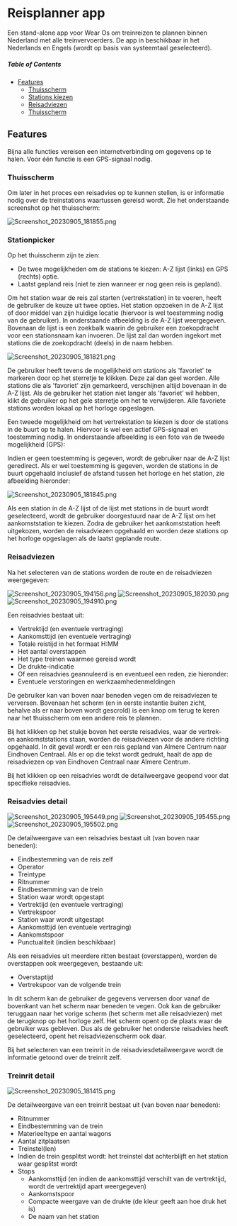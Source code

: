 
# Reisplanner app
Een stand-alone app voor Wear Os om treinreizen te plannen binnen Nederland met alle treinvervoerders.
De app in beschikbaar in het Nederlands en Engels (wordt op basis van systeemtaal geselecteerd).

##### Table of Contents
- [Features](#Features)  
  - [Thuisscherm](#Thuisscherm)
  - [Stations kiezen](#Stationpicker)
  - [Reisadviezen](#Reisadvies-detail)
  - [Thuisscherm](#Treinrit-detail)

## Features
Bijna alle functies vereisen een internetverbinding om gegevens op te halen. Voor één functie is een GPS-signaal nodig.

### Thuisscherm
Om later in het proces een reisadvies op te kunnen stellen, is er informatie nodig over de treinstations waartussen gereisd wordt. Zie het onderstaande screenshot op het thuisscherm:

![Screenshot_20230905_181855.png](demo/Screenshot_20230905_181855 "Thuisscherm")

### Stationpicker

Op het thuisscherm zijn te zien:

- De twee mogelijkheden om de stations te kiezen: A-Z lijst (links) en GPS (rechts) optie.
- Laatst gepland reis (niet te zien wanneer er nog geen reis is gepland).

Om het station waar de reis zal starten (vertrekstation) in te voeren, heeft de gebruiker de keuze uit twee opties. Het station opzoeken in de A-Z lijst of door middel van zijn huidige locatie (hiervoor is wel toestemming nodig van de gebruiker).
In onderstaande afbeelding is de A-Z lijst weergegeven. Bovenaan de lijst is een zoekbalk waarin de gebruiker een zoekopdracht voor een stationsnaam kan invoeren. De lijst zal dan worden ingekort met stations die de zoekopdracht (deels) in de naam hebben.

![Screenshot_20230905_181821.png](demo/Screenshot_20230905_181821.png "Station picker A-Z lijst")

De gebruiker heeft tevens de mogelijkheid om stations als 'favoriet' te markeren door op het sterretje te klikken. Deze zal dan geel worden. Alle stations die als 'favoriet' zijn gemarkeerd, verschijnen altijd bovenaan in de A-Z lijst. Als de gebruiker het station niet langer als 'favoriet' wil hebben, klikt de gebruiker op het gele sterretje om het te verwijderen. Alle favoriete stations worden lokaal op het horloge opgeslagen.

Een tweede mogelijkheid om het vertrekstation te kiezen is door de stations in de buurt op te halen. Hiervoor is wel een actief GPS-signaal en toestemming nodig. In onderstaande afbeelding is een foto van de tweede mogelijkheid (GPS):

Indien er geen toestemming is gegeven, wordt de gebruiker naar de A-Z lijst geredirect. Als er wel toestemming is gegeven, worden de stations in de buurt opgehaald inclusief de afstand tussen het horloge en het station, zie afbeelding hieronder:

![Screenshot_20230905_181845.png](demo/Screenshot_20230905_181845.png "Stations in de buurt")

Als een station in de A-Z lijst of de lijst met stations in de buurt wordt geselecteerd, wordt de gebruiker doorgestuurd naar de A-Z lijst om het aankomststation te kiezen. Zodra de gebruiker het aankomststation heeft uitgekozen, worden de reisadviezen opgehaald en worden deze stations op het horloge opgeslagen als de laatst geplande route.
### Reisadviezen
Na het selecteren van de stations worden de route en de reisadviezen weergegeven:

![Screenshot_20230905_194156.png](demo/Screenshot_20230905_194156.png "Route en reisadviezen")
![Screenshot_20230905_182030.png](demo/Screenshot_20230905_182030.png "Reisadviezen")
![Screenshot_20230905_194910.png](demo/Screenshot_20230905_194910.png "Andere reis plannen")

Een reisadvies bestaat uit:

- Vertrektijd (en eventuele vertraging)
- Aankomsttijd (en eventuele vertraging)
- Totale reistijd in het formaat H:MM
- Het aantal overstappen
- Het type treinen waarmee gereisd wordt
- De drukte-indicatie
- Of een reisadvies geannuleerd is en eventueel een reden, zie hieronder:
- Eventuele verstoringen en werkzaamhedenmeldingen

De gebruiker kan van boven naar beneden vegen om de reisadviezen te verversen. Bovenaan het scherm (en in eerste instantie buiten zicht, behalve als er naar boven wordt gescrold) is een knop om terug te keren naar het thuisscherm om een andere reis te plannen.

Bij het klikken op het stukje boven het eerste reisadvies, waar de vertrek- en aankomststations staan, worden de reisadviezen voor de andere richting opgehaald. In dit geval wordt er een reis gepland van Almere Centrum naar Eindhoven Centraal. Als er op die tekst wordt gedrukt, haalt de app de reisadviezen op van Eindhoven Centraal naar Almere Centrum.

Bij het klikken op een reisadvies wordt de detailweergave geopend voor dat specifieke reisadvies.
### Reisadvies detail

![Screenshot_20230905_195449.png](demo/Screenshot_20230905_195449.png "Reisadvies detail weergave")
![Screenshot_20230905_195455.png](demo/Screenshot_20230905_195455.png "Reisadvies detail weergave")
![Screenshot_20230905_195502.png](demo/Screenshot_20230905_195502.png "Reisadvies detail weergave")

De detailweergave van een reisadvies bestaat uit (van boven naar beneden):

- Eindbestemming van de reis zelf
- Operator
- Treintype
- Ritnummer
- Eindbestemming van de trein
- Station waar wordt opgestapt
- Vertrektijd (en eventuele vertraging)
- Vertrekspoor
- Station waar wordt uitgestapt
- Aankomsttijd (en eventuele vertraging)
- Aankomstspoor
- Punctualiteit (indien beschikbaar)

Als een reisadvies uit meerdere ritten bestaat (overstappen), worden de overstappen ook weergegeven, bestaande uit:

- Overstaptijd
- Vertrekspoor van de volgende trein

In dit scherm kan de gebruiker de gegevens verversen door vanaf de bovenkant van het scherm naar beneden te vegen. Ook kan de gebruiker teruggaan naar het vorige scherm (het scherm met alle reisadviezen) met de terugknop op het horloge zelf. Het scherm opent op de plaats waar de gebruiker was gebleven. Dus als de gebruiker het onderste reisadvies heeft geselecteerd, opent het reisadviezenscherm ook daar.

Bij het selecteren van een treinrit in de reisadviesdetailweergave wordt de informatie getoond over de treinrit zelf.

### Treinrit detail

![Screenshot_20230905_181415.png](demo/Screenshot_20230905_181415.png "Treinrit detail")

De detailweergave van een treinrit bestaat uit (van boven naar beneden):

- Ritnummer
- Eindbestemming van de trein
- Materieeltype en aantal wagons
- Aantal zitplaatsen
- Treinstel(len)
- Indien de trein gesplitst wordt: het treinstel dat achterblijft en het station waar gesplitst wordt
- Stops
  - Aankomsttijd (en indien de aankomsttijd verschilt van de vertrektijd, wordt de vertrektijd apart weergegeven)
  - Aankomstspoor
  - Compacte weergave van de drukte (de kleur geeft aan hoe druk het is)
  - De naam van het station
